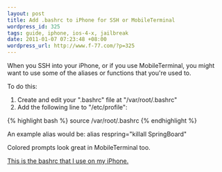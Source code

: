 ```yaml
---
layout: post
title: Add .bashrc to iPhone for SSH or MobileTerminal
wordpress_id: 325
tags: guide, iphone, ios-4-x, jailbreak
date: 2011-01-07 07:23:48 +08:00
wordpress_url: http://www.f-77.com/?p=325
---
```

When you SSH into your iPhone, or if you use MobileTerminal, you might want to use some of the aliases or functions that you're used to.

To do this:
<ol>
	<li>Create and edit your ".bashrc" file at "/var/root/.bashrc"</li>
	<li>Add the following line to "/etc/profile":</li>
</ol>

{% highlight bash %}
source /var/root/.bashrc
{% endhighlight %}

An example alias would be: alias respring="killall SpringBoard"

Colored prompts look great in MobileTerminal too.

<a href="https://github.com/ndbroadbent/ubuntu_config/blob/master/assets/iphone_bashrc.sh">This is the bashrc that I use on my iPhone.</a>

